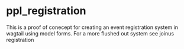 # ppl_registration
This is a proof of conecept for creating an event registration system in wagtail using model forms. For a more flushed out system 
see joinus registration 
